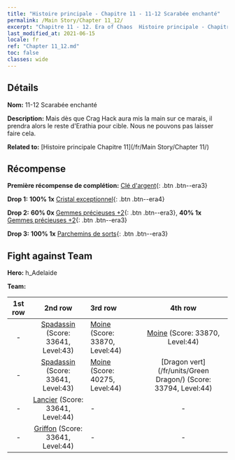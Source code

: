 ```yaml
---
title: "Histoire principale - Chapitre 11 - 11-12 Scarabée enchanté"
permalink: /Main Story/Chapter 11_12/
excerpt: "Chapitre 11 - 12. Era of Chaos  Histoire principale - Chapitre 11_12. 11-12 Scarabée enchanté"
last_modified_at: 2021-06-15
locale: fr
ref: "Chapter 11_12.md"
toc: false
classes: wide
---
```


## Détails

 **Nom:** 11-12 Scarabée enchanté

 **Description:** Mais dès que Crag Hack aura mis la main sur ce marais, il prendra alors le reste d'Erathia pour cible. Nous ne pouvons pas laisser faire cela.

 **Related to:** [Histoire principale Chapitre 11](/fr/Main Story/Chapter 11/)

## Récompense

 **Première récompense de complétion:** [Clé d'argent](/ItemsFR/con_693/){: .btn .btn--era3}

 **Drop 1:** **100% 1x** [Cristal exceptionnel](/ItemsFR/mat_38/){: .btn .btn--era4}

 **Drop 2:** **60% 0x** [Gemmes précieuses +2](/ItemsFR/mat_30/){: .btn .btn--era3}, **40% 1x** [Gemmes précieuses +2](/ItemsFR/mat_30/){: .btn .btn--era3}

 **Drop 3:** **100% 1x** [Parchemins de sorts](/ItemsFR/con_694/){: .btn .btn--era3}


## Fight against Team
 **Hero:** h_Adelaide

 **Team:**


  | 1st row | 2nd row | 3rd row | 4th row |
  |:----:|:----:|:----|:----:|
  | - | [Spadassin](/fr/units/Swordsman/) (Score: 33641, Level:43)  | [Moine](/fr/units/Monk/) (Score: 33870, Level:44)  | [Moine](/fr/units/Monk/) (Score: 33870, Level:44)  |
  | - | [Spadassin](/fr/units/Swordsman/) (Score: 33641, Level:43)  | [Moine](/fr/units/Monk/) (Score: 40275, Level:44)  | [Dragon vert](/fr/units/Green Dragon/) (Score: 33794, Level:44)  |
  | - | [Lancier](/fr/units/Pikeman/) (Score: 33641, Level:44)  | - | - |
  | - | [Griffon](/fr/units/Griffin/) (Score: 33641, Level:44)  | - | - |


